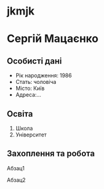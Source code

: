 # jkmjk
<!DOCTYPE html>
<html lang="uk">
<head>
  <title>Тренування з  HTML</title>
</head>
<body>
    <h1>Сергій Мацаєнко</h1>
    <h2>Особисті дані</h2>
    <ul>
        <li>Рік народження: 1986</li>
        <li>Стать: чоловіча</li>
        <li>Місто: Київ</li>
        <li>Адреса:...</li>
     </ul>
     <h2>Освіта</h2>
     <ol>
         <li>Школа</li>
         <li>Університет</li>
     </ol>
     <h2>Захоплення та робота</h2>
     <p>
       Абзац1
     <p>
       Абзац2
</body>
</html>
